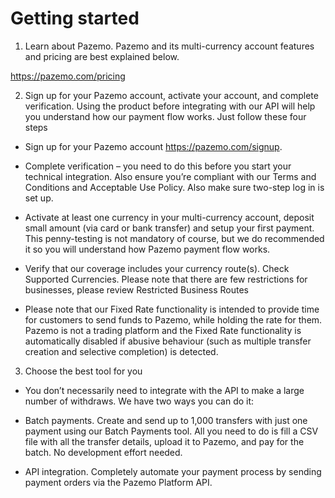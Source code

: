 # Getting started

1. Learn about Pazemo.
Pazemo and its multi-currency account features and pricing are best explained below.

https://pazemo.com/pricing

2. Sign up for your Pazemo account, activate your account, and complete verification.
Using the product before integrating with our API will help you understand how our payment flow works. Just follow these four steps

- Sign up for your Pazemo account https://pazemo.com/signup.

- Complete verification – you need to do this before you start your technical integration. Also ensure you’re compliant with our Terms and Conditions and Acceptable Use Policy. Also make sure two-step log in is set up.

- Activate at least one currency in your multi-currency account, deposit small amount (via card or bank transfer) and setup your first payment. This penny-testing is not mandatory of course, but we do recommended it so you will understand how Pazemo payment flow works.

- Verify that our coverage includes your currency route(s). Check Supported Currencies. Please note that there are few restrictions for businesses, please review Restricted Business Routes

- Please note that our Fixed Rate functionality is intended to provide time for customers to send funds to Pazemo, while holding the rate for them. Pazemo is not a trading platform and the Fixed Rate functionality is automatically disabled if abusive behaviour (such as multiple transfer creation and selective completion) is detected.

3. Choose the best tool for you

- You don’t necessarily need to integrate with the API to make a large number of withdraws. We have two ways you can do it:

- Batch payments. Create and send up to 1,000 transfers with just one payment using our Batch Payments tool. All you need to do is fill a CSV file with all the transfer details, upload it to Pazemo, and pay for the batch. No development effort needed.

- API integration. Completely automate your payment process by sending payment orders via the Pazemo Platform API.